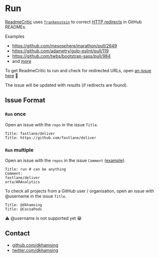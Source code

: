 # Run

[ReadmeCritic](https://github.com/pulls?utf8=✓&q=is%3Amerged+is%3Apr+author%3AReadmeCritic) uses [`frankenstein`](https://github.com/dkhamsing/frankenstein) to correct [HTTP redirects](https://en.wikipedia.org/wiki/URL_redirection) in GitHub READMEs.

Examples

- https://github.com/mesosphere/marathon/pull/2649
- https://github.com/adametry/gulp-eslint/pull/119
- https://github.com/twbs/bootstrap-sass/pull/984
- and [more](https://github.com/pulls?utf8=✓&q=is%3Amerged+is%3Apr+author%3AReadmeCritic)

To get ReadmeCritic to run and check for redirected URLs, open [an issue here](https://github.com/ReadmeCritic/Run/issues/new) :runner: 

The issue will be updated with results (if redirects are found).

## Issue Format

### `Run` once

Open an issue with the `repo` in the issue `Title`.

```
Title: fastlane/deliver
Title: https://github.com/fastlane/deliver
```

### `Run` multiple

Open an issue with the `repos` in the issue `Comment` ([example](https://github.com/ReadmeCritic/Run/issues/4)).

```shell
Title: run # can be anything
Comment: 
fastlane/deliver
orta/ARAnalytics
```

To check all projects from a GitHub user / organisation, open an issue with @username in the issue `Title`.

```
Title: @dkhamsing
Title: @CocoaPods
```

⚠️ @username is not supported yet :grin:

## Contact

- [github.com/dkhamsing](https://github.com/dkhamsing)
- [twitter.com/dkhamsing](https://twitter.com/dkhamsing)
